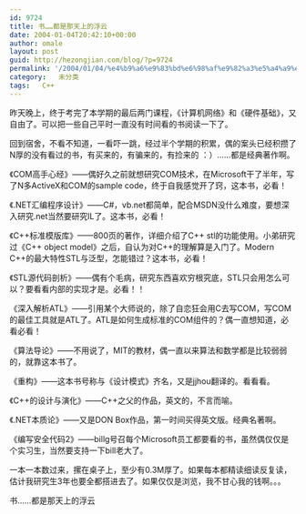 ```yaml
---
id: 9724
title: 书……都是那天上的浮云
date: 2004-01-04T20:42:10+00:00
author: omale
layout: post
guid: http://hezongjian.com/blog/?p=9724
permalink: '/2004/01/04/%e4%b9%a6%e9%83%bd%e6%98%af%e9%82%a3%e5%a4%a9%e4%b8%8a%e7%9a%84%e6%b5%ae%e4%ba%91-2/'
category:   未分类
tags:   C++
---
```


昨天晚上，终于考完了本学期的最后两门课程，《计算机网络》和《硬件基础》，又自由了。可以把一些自己平时一直没有时间看的书阅读一下了。

回到宿舍，不看不知道，一看吓一跳，经过半个学期的积累，偶的案头已经积攒了N厚的没有看过的书，有买来的，有骗来的，有捡来的 ：）&hellip;&hellip;都是经典著作啊。

《COM高手心经》&mdash;&mdash;偶好久之前就想研究COM技术，在Microsoft干了半年，写了N多ActiveX和COM的sample code，终于自我感觉开了窍，这本书，必看！

《.NET汇编程序设计》&mdash;&mdash;C#，vb.net都简单，配合MSDN没什么难度，要想深入研究.net当然要研究IL了。这本书，必看！

《C++标准模版库》&mdash;&mdash;800页的著作，详细介绍了C++ stl的功能使用。小弟研究过《C++ object model》之后，自认为对C++的理解算是入门了。Modern C++的最大特性STL与泛型，怎能错过？这本书，必看！

《STL源代码剖析》&mdash;&mdash;偶有个毛病，研究东西喜欢穷根究底，STL只会用怎么可以？要看看内部的实现才是。必看！！

《深入解析ATL》&mdash;&mdash;引用某个大师说的，除了自恋狂会用C去写COM，写COM的最佳工具就是ATL了。ATL是如何生成标准的COM组件的？偶一直想知道，必看必看！

《算法导论》&mdash;&mdash;不用说了，MIT的教材，偶一直以来算法和数学都是比较弱弱的，就靠这本书了。

《重构》&mdash;&mdash;这本书号称与《设计模式》齐名，又是jjhou翻译的。看看看。

《C++的设计与演化》&mdash;&mdash;C++之父的作品，英文的，不言而喻。

《.NET本质论》&mdash;&mdash;又是DON Box作品，第一时间买得英文版。经典名著啊。

《编写安全代码2》&mdash;&mdash;billg号召每个Microsoft员工都要看的书，虽然偶仅仅是个实习生，当然要支持一下bill老大了。

一本一本数过来，摞在桌子上，至少有0.3M厚了。如果每本都精读细读反复读，估计我研究生3年也要全都搭进去了。如果仅仅是浏览，我不甘心我的钱啊。。。

书&hellip;&hellip;都是那天上的浮云
